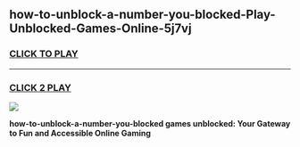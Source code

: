 
## how-to-unblock-a-number-you-blocked-Play-Unblocked-Games-Online-5j7vj
<h3>
<a href="https://premium76.site?title=how-to-unblock-a-number-you-blocked&ref=25A">CLICK TO PLAY</a></h3>
<hr>

<h3>
<a href="https://premium76.site?title=how-to-unblock-a-number-you-blocked&ref=25A">CLICK 2 PLAY</a>
  
</h3>

<a href="https://premium76.site?title=how-to-unblock-a-number-you-blocked&ref=25A"><img src="https://clearcache.store/games.png"></a>


**how-to-unblock-a-number-you-blocked games unblocked: Your Gateway to Fun and Accessible Online Gaming**
